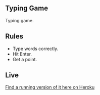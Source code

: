 ## Typing Game
Typing game.

## Rules
- Type words correctly.
- Hit Enter.
- Get a point.

## Live
[Find a running version of it here on Heroku](https://cs-type.herokuapp.com/)
